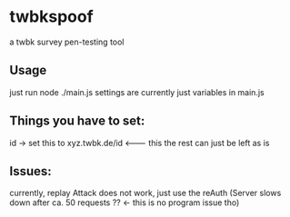 # twbkspoof
a twbk survey pen-testing tool
## Usage
just run node ./main.js
settings are currently just variables in main.js
## Things you have to set:
id -> set this to xyz.twbk.de/id <--- this
the rest can just be left as is

## Issues:
currently, replay Attack does not work, just use the reAuth (Server slows down after ca. 50 requests ?? <- this is no program issue tho) 
